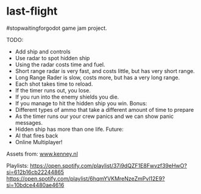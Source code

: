 # last-flight
#stopwaitingforgodot game jam project.

TODO:
- Add ship and controls
- Use radar to spot hidden ship
- Using the radar costs time and fuel.
- Short range radar is very fast, and costs little, but has very short range.
- Long Range Rader is slow, costs more, but has a very long range.
- Each shot takes time to reload.
- If the timer runs out, you lose.
- If you run into the enemy shields you die.
- If you manage to hit the hidden ship you win.
Bonus:
- Different types of ammo that take a different amount of time to prepare
- As the timer runs our your crew panics and we can show panic messages.
- Hidden ship has more than one life.
Future:
- AI that fires back
- Online Multiplayer!

Assets from:  www.kenney.nl

Playlists:
https://open.spotify.com/playlist/37i9dQZF1E8Fwvzf39eHwO?si=612b16cb22244865
https://open.spotify.com/playlist/6hqmYVKMreNzeZmPvl12E9?si=10bdce4480ae4616